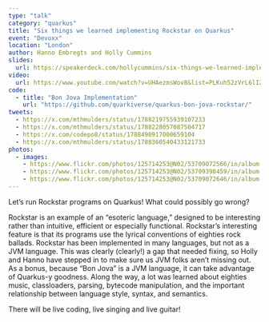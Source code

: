 ```yaml
---
type: "talk"
category: "quarkus"
title: "Six things we learned implementing Rockstar on Quarkus"
event: "Devoxx"
location: "London"
author: Hanno Embregts and Holly Cummins
slides:
  url: https://speakerdeck.com/hollycummins/six-things-we-learned-implementing-rockstar-on-quarkus
video:
  url: https://www.youtube.com/watch?v=UHAezmsWov8&list=PLKuh52zVrL6lI2yr3bDE16g_6ur4Z6cPf
code:
  - title: "Bon Jova Implementation"
    url: "https://github.com/quarkiverse/quarkus-bon-jova-rockstar/"
tweets:
  - https://x.com/mthmulders/status/1788219755939107233
  - https://x.com/mthmulders/status/1788228057087504717
  - https://x.com/codepo8/status/1788490917000659104
  - https://x.com/mthmulders/status/1788360540433121733
photos:
  - images:
    - https://www.flickr.com/photos/125714253@N02/53709072566/in/album-72177720316818399/
    - https://www.flickr.com/photos/125714253@N02/53709398459/in/album-72177720316818399/
    - https://www.flickr.com/photos/125714253@N02/53709072646/in/album-72177720316818399/
---
```

Let’s run Rockstar programs on Quarkus! What could possibly go wrong?

Rockstar is an example of an “esoteric language,” designed to be interesting rather than intuitive, efficient or especially functional. Rockstar’s interesting feature is that its programs use the lyrical conventions of eighties rock ballads. Rockstar has been implemented in many languages, but not as a JVM language. This was clearly (clearly!) a gap that needed fixing, so Holly and Hanno have stepped in to make sure us JVM folks aren’t missing out. As a bonus, because “Bon Jova” is a JVM language, it can take advantage of Quarkus-y goodness. Along the way, a lot was learned about eighties music, classloaders, parsing, bytecode manipulation, and the important relationship between language style, syntax, and semantics.

There will be live coding, live singing and live guitar!
